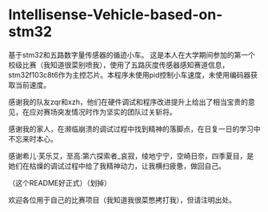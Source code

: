# Intellisense-Vehicle-based-on-stm32
基于stm32和五路数字量传感器的循迹小车。
这是本人在大学期间参加的第一个校级比赛（我知道很菜别喷我），使用了五路灰度传感器感知赛道信息，stm32f103c8t6作为主控芯片。本程序未使用pid控制小车速度，未使用编码器获取当前速度。

感谢我的队友zqr和xzh，他们在硬件调试和程序改进提升上给出了相当宝贵的意见，在应对赛场突发情况时作为坚实的团队过关斩将。

感谢我的家人，在濒临崩溃的调试过程中找到精神的落脚点，在日复一日的学习中不忘来时本心。

感谢希儿·芙乐艾，至高:第六探索者_哀寂，绫地宁宁，空崎日奈，四季夏目，是她们在枯燥的调试过程中给了我精神动力，让我横扫疲惫，做回自己。

（这个README好正式）（划掉）

欢迎各位用于自己的比赛项目（我知道我很菜憋拷打我），但请注明出处。
